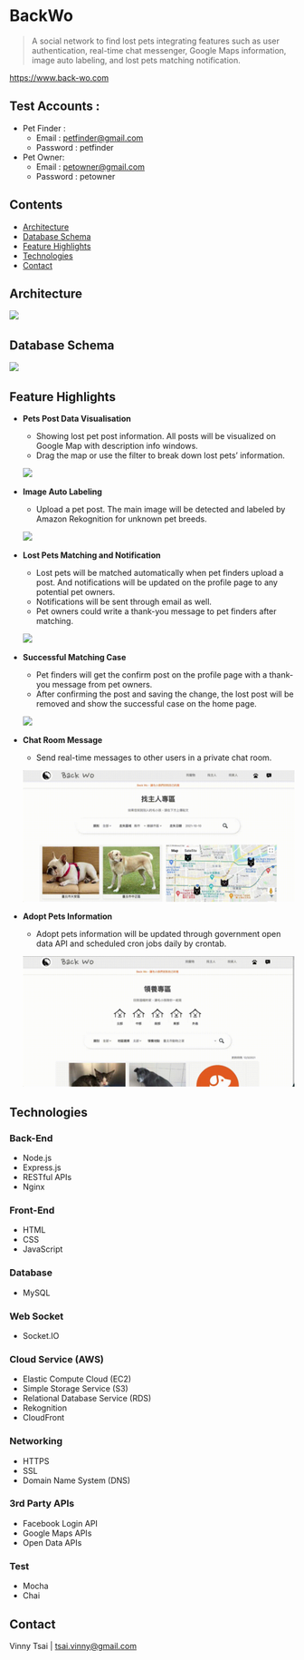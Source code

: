 # **BackWo**

> A social network to find lost pets integrating features such as user authentication, real-time chat messenger, Google Maps information, image auto labeling, and lost pets matching notification.

https://www.back-wo.com

## **Test Accounts :**

- Pet Finder :
  - Email : petfinder@gmail.com
  - Password : petfinder
- Pet Owner:
  - Email : petowner@gmail.com
  - Password : petowner

## **Contents**

- [Architecture](#architecture)
- [Database Schema](#database-schema)
- [Feature Highlights](#feature-highlights)
- [Technologies](#technologies)
- [Contact](#contact)

## **Architecture**

![](https://dxnjy6wff2091.cloudfront.net/readme/backwo_architecture.png)

## **Database Schema**

![](https://dxnjy6wff2091.cloudfront.net/readme/backwo_rds_EERDiagram.png)

## **Feature Highlights**

- **Pets Post Data Visualisation**

  - Showing lost pet post information. All posts will be visualized on Google Map with description info windows.
  - Drag the map or use the filter to break down lost pets’ information.

  ![](./public/assets/readme/view_posts.gif)

- **Image Auto Labeling**

  - Upload a pet post. The main image will be detected and labeled by Amazon Rekognition for unknown pet breeds.

  ![](./public/assets/readme/auto_labeling.gif)

- **Lost Pets Matching and Notification**

  - Lost pets will be matched automatically when pet finders upload a post. And notifications will be updated on the profile page to any potential pet owners.
  - Notifications will be sent through email as well.
  - Pet owners could write a thank-you message to pet finders after matching.

  ![](./public/assets/readme/notification.gif)

- **Successful Matching Case**

  - Pet finders will get the confirm post on the profile page with a thank-you message from pet owners.
  - After confirming the post and saving the change, the lost post will be removed and show the successful case on the home page.

  ![](./public/assets/readme/match.gif)

- **Chat Room Message**

  - Send real-time messages to other users in a private chat room.

  ![](./public/assets/readme/chat.gif)

- **Adopt Pets Information**

  - Adopt pets information will be updated through government open data API and scheduled cron jobs daily by crontab.

  ![](./public/assets/readme/adopt.gif)

## **Technologies**

### **Back-End**

- Node.js
- Express.js
- RESTful APIs
- Nginx

### **Front-End**

- HTML
- CSS
- JavaScript

### **Database**

- MySQL

### **Web Socket**

- Socket&#46;IO

### **Cloud Service (AWS)**

- Elastic Compute Cloud (EC2)
- Simple Storage Service (S3)
- Relational Database Service (RDS)
- Rekognition
- CloudFront

### **Networking**

- HTTPS
- SSL
- Domain Name System (DNS)

### **3rd Party APIs**

- Facebook Login API
- Google Maps APIs
- Open Data APIs

### **Test**

- Mocha
- Chai

## **Contact**

Vinny Tsai | tsai.vinny@gmail.com
